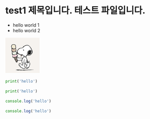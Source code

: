 # test1 제목입니다. 테스트 파일입니다.

* hello world 1
* hello world 2

![스누피 이미지](img/image.jpg)

```python
print('hello')
```

```py
print('hello')
```

```javascript
console.log('hello')
```

```js
console.log('hello')
```